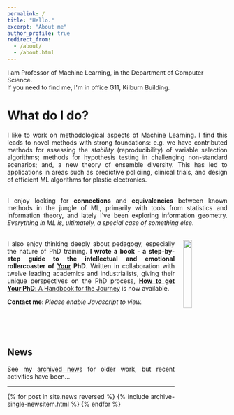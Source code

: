 ```yaml
---
permalink: /
title: "Hello."
excerpt: "About me"
author_profile: true
redirect_from: 
  - /about/
  - /about.html
---
```


I am Professor of Machine Learning, in the Department of Computer Science.<br>
If you need to find me, I'm in office G11, Kilburn Building.<br>

What do I do?
======
<div style="text-align: justify;">
I like to work on methodological aspects of Machine Learning.
I find this leads to novel methods with strong foundations: e.g. we have contributed methods for assessing the <i>stability</i> (reproducibility) of variable selection algorithms; methods for hypothesis testing in challenging non-standard scenarios; and, a new theory of ensemble diversity. This has led to applications in areas such as predictive policiing, clinical trials, and design of efficient ML algorithms for plastic electronics.<br><br>

I enjoy looking for <b>connections</b> and <b>equivalencies</b> between known methods in the jungle of ML, primarily with tools from statistics and information theory, and lately I've been exploring information geometry.  <i>Everything in ML is, ultimately, a special case of something else</i>.<br><br>


<p style="padding-top: 0px; vertical-align: top; text-align: justify;">
  <a href="{{ base_path }}/howtogetyourphd/">
    <img src="https://cdn.waterstones.com/bookjackets/large/9780/1988/9780198866923.jpg"
         style="width:20%; min-width:1cm; align:center; vertical-align:top; float:right; margin-left:20px;  margin-bottom:10px; margin-top:0px;" />
  </a>
  I also enjoy thinking deeply about pedagogy, especially the nature of PhD training.
  <b>I wrote a book - a step-by-step guide to the intellectual and emotional rollercoaster of <u>Your</u> PhD</b>.
  Written in collaboration with twelve leading academics and industrialists, giving their unique perspectives on the PhD process,
  <a href="{{ base_path }}/howtogetyourphd/"><b>How to get Your PhD</b>: A Handbook for the Journey</a> is now available.
</p>

<b>Contact me: </b> <font id="email" style="display:inline;">
      <noscript><i>Please enable Javascript to view.</i></noscript>
</font>
<script>
    emailScramble = new scrambledString(document.getElementById('email'),
        'emailScramble', 'nu@.bsic.heangwakeorn.mvtrca',
        [17,25,3,9,8,12,14,6,21,24,2,22,5,23,16,4,27,11,28,13,18,15,10,1,26,7,19,20]);
</script>
<br>
<br>
<br>

<h2>News</h2>

See my <a href="{{ base_path }}/archivednews">archived news</a> for older work, but recent activities have been...

<hr>

{% for post in site.news reversed %}
  {% include archive-single-newsitem.html %}
{% endfor %}


<br><br><br>

<a href="https://clustrmaps.com/site/1bo05" title="Visit tracker">
  <img width=5px src="//www.clustrmaps.com/map_v2.png?d=3Zlt0peoQN6NYFbwQbkDh9TnsM6OXl0rAFqoYZe9c9I&cl=ffffff">
</a>


